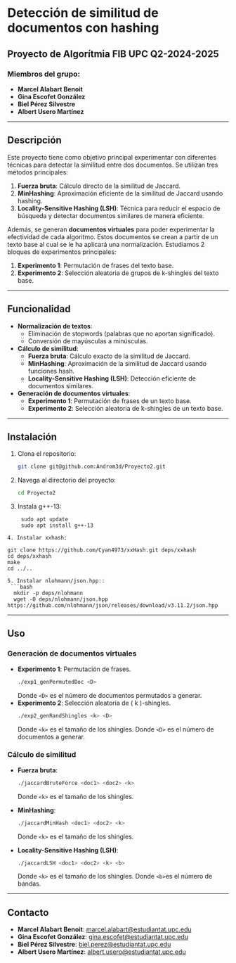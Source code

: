 # Detección de similitud de documentos con hashing
## Proyecto de Algorítmia FIB UPC Q2-2024-2025

### Miembros del grupo:
- **Marcel Alabart Benoit**
- **Gina Escofet González**
- **Biel Pérez Silvestre**
- **Albert Usero Martínez**

---

## Descripción
Este proyecto tiene como objetivo principal experimentar con diferentes técnicas para detectar la similitud entre dos documentos. Se utilizan tres métodos principales:
1. **Fuerza bruta**: Cálculo directo de la similitud de Jaccard.
2. **MinHashing**: Aproximación eficiente de la similitud de Jaccard usando hashing.
3. **Locality-Sensitive Hashing (LSH)**: Técnica para reducir el espacio de búsqueda y detectar documentos similares de manera eficiente.

Además, se generan **documentos virtuales** para poder experimentar la efectividad de cada algoritmo. Estos documentos se crean a partir de un texto base al cual se le ha aplicará una normalización. Estudiamos 2 bloques de experimentos principales:
1. **Experimento 1**: Permutación de frases del texto base.
2. **Experimento 2**: Selección aleatoria de grupos de k-shingles del texto base.

---

## Funcionalidad
- **Normalización de textos**:
  - Eliminación de stopwords (palabras que no aportan significado).
  - Conversión de mayúsculas a minúsculas.
- **Cálculo de similitud**:
  - **Fuerza bruta**: Cálculo exacto de la similitud de Jaccard.
  - **MinHashing**: Aproximación de la similitud de Jaccard usando funciones hash.
  - **Locality-Sensitive Hashing (LSH)**: Detección eficiente de documentos similares.
- **Generación de documentos virtuales**:
  - **Experimento 1**: Permutación de frases de un texto base.
  - **Experimento 2**: Selección aleatoria de k-shingles de un texto base.

---

## Instalación
1. Clona el repositorio:
   ```bash
   git clone git@github.com:Androm3d/Proyecto2.git
   ```
2. Navega al directorio del proyecto:
   ```bash
   cd Proyecto2
   ```
3. Instala g++-13:
   ```
    sudo apt update
    sudo apt install g++-13
  ``` 
4. Instalar xxhash:
  ```
    git clone https://github.com/Cyan4973/xxHash.git deps/xxhash
    cd deps/xxhash
    make
    cd ../..
  ```
5. Instalar nlohmann/json.hpp::
   ```bash
    mkdir -p deps/nlohmann
    wget -O deps/nlohmann/json.hpp https://github.com/nlohmann/json/releases/download/v3.11.2/json.hpp
   ```

---

## Uso
### Generación de documentos virtuales
- **Experimento 1**: Permutación de frases.
  ```bash
  ./exp1_genPermutedDoc <D>
  ```
	Donde `<D>` es el número de documentos permutados a generar.
- **Experimento 2**: Selección aleatoria de \( k \)-shingles.
  ```bash
  ./exp2_genRandShingles <k> <D>
  ```
  Donde `<k>` es el tamaño de los shingles.
	Donde `<D>` es el número de documentos a generar.

### Cálculo de similitud
- **Fuerza bruta**:
  ```bash
  ./jaccardBruteForce <doc1> <doc2> <k>
  ```
	Donde `<k>` es el tamaño de los shingles.

- **MinHashing**:
  ```bash
  ./jaccardMinHash <doc1> <doc2> <k>
  ```
	Donde `<k>` es el tamaño de los shingles.

- **Locality-Sensitive Hashing (LSH)**:
  ```bash
  ./jaccardLSH <doc1> <doc2> <k> <b>
  ```
	Donde `<k>` es el tamaño de los shingles.
	Donde `<b>`es el número de bandas.

---

## Contacto
- **Marcel Alabart Benoit**: [marcel.alabart@estudiantat.upc.edu](mailto:marcel.alabart@estudiantat.upc.edu)
- **Gina Escofet González**: [gina.escofet@estudiantat.upc.edu](mailto:gina.escofet@estudiantat.upc.edu)
- **Biel Pérez Silvestre**: [biel.perez@estudiantat.upc.edu](mailto:biel.perez@estudiantat.upc.edu)
- **Albert Usero Martínez**: [albert.usero@estudiantat.upc.edu](mailto:albert.usero@estudiantat.upc.edu)

